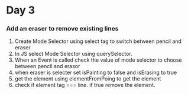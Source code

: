 ﻿
# Day 3

### Add an eraser to remove existing lines 

1) Create Mode Selector using select tag to switch between pencil and eraser
2) In JS select Mode Selector using querySelector.
3) When an Event is called check the value of mode selector to choose between pencil and erasor
4) when eraser is selecter set isPainting to false and isErasing to true
5) get the element using elementFromPoing to get the element
6) check if element tag === line. if true remove the element.
